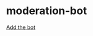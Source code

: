 # moderation-bot

[Add the bot](https://discord.com/api/oauth2/authorize?client_id=777230153385377793&permissions=268435456&scope=bot)